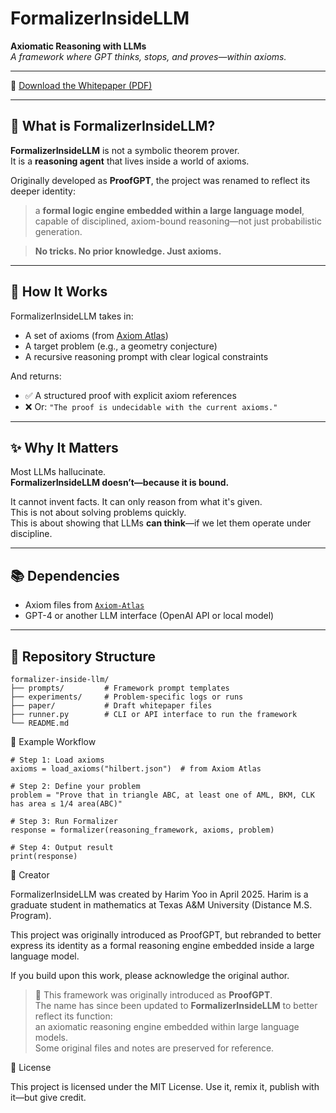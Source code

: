# FormalizerInsideLLM

**Axiomatic Reasoning with LLMs**  
*A framework where GPT thinks, stops, and proves—within axioms.*

---

📄 [Download the Whitepaper (PDF)](./paper/FormalizerInsideLLM_whitepaper.pdf)

---

## 🧠 What is FormalizerInsideLLM?

**FormalizerInsideLLM** is not a symbolic theorem prover.  
It is a **reasoning agent** that lives inside a world of axioms.

Originally developed as **ProofGPT**, the project was renamed to reflect its deeper identity:
> a **formal logic engine embedded within a large language model**,  
> capable of disciplined, axiom-bound reasoning—not just probabilistic generation.

> **No tricks. No prior knowledge. Just axioms.**

---

## 🔧 How It Works

FormalizerInsideLLM takes in:

- A set of axioms (from [Axiom Atlas](https://github.com/Harim923/Axiom-Atlas))
- A target problem (e.g., a geometry conjecture)
- A recursive reasoning prompt with clear logical constraints

And returns:

- ✅ A structured proof with explicit axiom references  
- ❌ Or: `"The proof is undecidable with the current axioms."`

---

## ✨ Why It Matters

Most LLMs hallucinate.  
**FormalizerInsideLLM doesn’t—because it is bound.**

It cannot invent facts. It can only reason from what it's given.  
This is not about solving problems quickly.  
This is about showing that LLMs **can think**—if we let them operate under discipline.

---

## 📚 Dependencies

- Axiom files from [`Axiom-Atlas`](https://github.com/Harim923/Axiom-Atlas)  
- GPT-4 or another LLM interface (OpenAI API or local model)

---

## 📁 Repository Structure

```plaintext
formalizer-inside-llm/
├── prompts/         # Framework prompt templates
├── experiments/     # Problem-specific logs or runs
├── paper/           # Draft whitepaper files
├── runner.py        # CLI or API interface to run the framework
└── README.md
```

🔄 Example Workflow

```plaintext
# Step 1: Load axioms
axioms = load_axioms("hilbert.json")  # from Axiom Atlas

# Step 2: Define your problem
problem = "Prove that in triangle ABC, at least one of AML, BKM, CLK has area ≤ 1/4 area(ABC)"

# Step 3: Run Formalizer
response = formalizer(reasoning_framework, axioms, problem)

# Step 4: Output result
print(response)
```

👤 Creator

FormalizerInsideLLM was created by Harim Yoo in April 2025.
Harim is a graduate student in mathematics at Texas A&M University (Distance M.S. Program).

This project was originally introduced as ProofGPT,
but rebranded to better express its identity as a formal reasoning engine
embedded inside a large language model.

If you build upon this work, please acknowledge the original author.

> 📝 This framework was originally introduced as **ProofGPT**.  
> The name has since been updated to **FormalizerInsideLLM** to better reflect its function:  
> an axiomatic reasoning engine embedded within large language models.  
> Some original files and notes are preserved for reference.


📜 License

This project is licensed under the MIT License.
Use it, remix it, publish with it—but give credit. 
